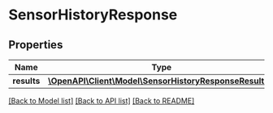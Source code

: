 # SensorHistoryResponse

## Properties
Name | Type | Description | Notes
------------ | ------------- | ------------- | -------------
**results** | [**\OpenAPI\Client\Model\SensorHistoryResponseResults[]**](SensorHistoryResponseResults.md) |  | [optional] 

[[Back to Model list]](../README.md#documentation-for-models) [[Back to API list]](../README.md#documentation-for-api-endpoints) [[Back to README]](../README.md)


